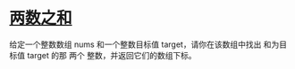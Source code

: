 # [两数之和](https://leetcode.cn/problems/two-sum/description/?envType=study-plan-v2&envId=top-100-liked)

给定一个整数数组 nums 和一个整数目标值 target，请你在该数组中找出 和为目标值 target  的那 两个 整数，并返回它们的数组下标。

